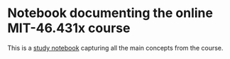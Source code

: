 # Notebook documenting the online MIT-46.431x course

This is a [study notebook](https://nbviewer.jupyter.org/github/jhmanchola/Learning-curve/blob/master/Probability-MIT-6.431x/Probability%20MITx%206.431.ipynb) capturing all the main concepts from the course.
